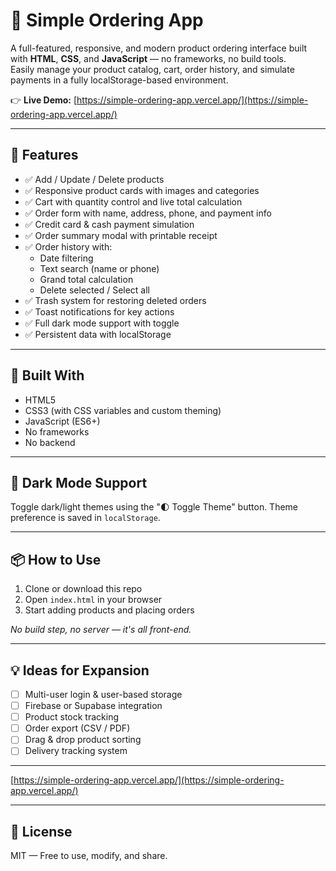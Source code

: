 # 🛒 Simple Ordering App

A full-featured, responsive, and modern product ordering interface built with **HTML**, **CSS**, and **JavaScript** — no frameworks, no build tools.  
Easily manage your product catalog, cart, order history, and simulate payments in a fully localStorage-based environment.

👉 **Live Demo:** [https://simple-ordering-app.vercel.app/](https://simple-ordering-app.vercel.app/)

---

## 🚀 Features

- ✅ Add / Update / Delete products
- ✅ Responsive product cards with images and categories
- ✅ Cart with quantity control and live total calculation
- ✅ Order form with name, address, phone, and payment info
- ✅ Credit card & cash payment simulation
- ✅ Order summary modal with printable receipt
- ✅ Order history with:
  - Date filtering
  - Text search (name or phone)
  - Grand total calculation
  - Delete selected / Select all
- ✅ Trash system for restoring deleted orders
- ✅ Toast notifications for key actions
- ✅ Full dark mode support with toggle
- ✅ Persistent data with localStorage

---

## 🧱 Built With

- HTML5
- CSS3 (with CSS variables and custom theming)
- JavaScript (ES6+)
- No frameworks
- No backend

---

## 🌙 Dark Mode Support

Toggle dark/light themes using the "🌓 Toggle Theme" button. Theme preference is saved in `localStorage`.

---

## 📦 How to Use

1. Clone or download this repo
2. Open `index.html` in your browser
3. Start adding products and placing orders

_No build step, no server — it's all front-end._

---

## 💡 Ideas for Expansion

- [ ] Multi-user login & user-based storage
- [ ] Firebase or Supabase integration
- [ ] Product stock tracking
- [ ] Order export (CSV / PDF)
- [ ] Drag & drop product sorting
- [ ] Delivery tracking system

---
[https://simple-ordering-app.vercel.app/](https://simple-ordering-app.vercel.app/)

---

## 📄 License

MIT — Free to use, modify, and share.
